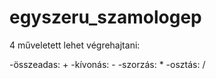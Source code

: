 # egyszeru_szamologep

4 műveletett lehet végrehajtani:

-összeadas: +
-kívonás: -
-szorzás: *
-osztás: /
